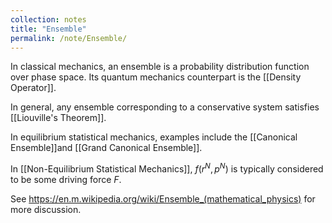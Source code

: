 ```yaml
---
collection: notes
title: "Ensemble"
permalink: /note/Ensemble/
---
```

In classical mechanics, an ensemble is a probability distribution function over phase space. Its quantum mechanics counterpart is the [[Density Operator]].

In general, any ensemble corresponding to a conservative system satisfies [[Liouville's Theorem]].

In equilibrium statistical mechanics, examples include the [[Canonical Ensemble]]and [[Grand Canonical Ensemble]]. 

In [[Non-Equilibrium Statistical Mechanics]], $f(r^N,p^N)$ is typically considered to be some driving force $F$.


See https://en.m.wikipedia.org/wiki/Ensemble_(mathematical_physics) for more discussion.
